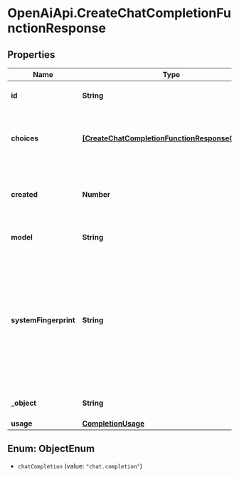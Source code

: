 # OpenAiApi.CreateChatCompletionFunctionResponse

## Properties
Name | Type | Description | Notes
------------ | ------------- | ------------- | -------------
**id** | **String** | A unique identifier for the chat completion. | 
**choices** | [**[CreateChatCompletionFunctionResponseChoices]**](CreateChatCompletionFunctionResponseChoices.md) | A list of chat completion choices. Can be more than one if &#x60;n&#x60; is greater than 1. | 
**created** | **Number** | The Unix timestamp (in seconds) of when the chat completion was created. | 
**model** | **String** | The model used for the chat completion. | 
**systemFingerprint** | **String** | This fingerprint represents the backend configuration that the model runs with.  Can be used in conjunction with the &#x60;seed&#x60; request parameter to understand when backend changes have been made that might impact determinism.  | [optional] 
**_object** | **String** | The object type, which is always &#x60;chat.completion&#x60;. | 
**usage** | [**CompletionUsage**](CompletionUsage.md) |  | [optional] 

<a name="ObjectEnum"></a>
## Enum: ObjectEnum

* `chatCompletion` (value: `"chat.completion"`)

